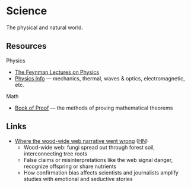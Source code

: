 # Science

The physical and natural world.

## Resources

Physics

- [The Feynman Lectures on Physics](https://www.feynmanlectures.caltech.edu/I_toc.html)
- [Physics Info](https://physics.info/) — mechanics, thermal, waves & optics,
  electromagnetic, etc.

Math

- [Book of Proof](https://www.people.vcu.edu/~rhammack/BookOfProof/) — the
  methods of proving mathematical theorems

## Links

- [Where the wood-wide web narrative went wrong](https://undark.org/2023/05/25/where-the-wood-wide-web-narrative-went-wrong/)
  ([HN](https://news.ycombinator.com/item?id=36183733))
  - Wood-wide web: fungi spread out through forest soil, interconnecting tree
    roots
  - False claims or misinterpretations like the web signal danger, recognize
    offspring or share nutrients
  - How confirmation bias affects scientists and journalists amplify studies
    with emotional and seductive stories
